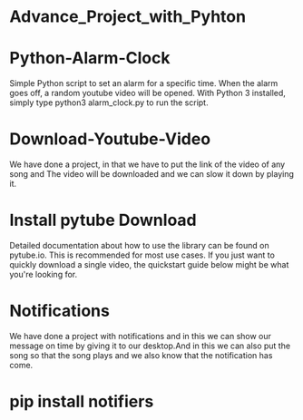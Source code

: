 # Advance_Project_with_Pyhton

# Python-Alarm-Clock

Simple Python script to set an alarm for a specific time. When the alarm goes off, a random youtube video will be opened. 
With Python 3 installed, simply type python3 alarm_clock.py to run the script.

# Download-Youtube-Video


We have done a project, in that we have to put the link of the video of any song and The video will be downloaded and we can slow it down by playing it.

# Install pytube Download

Detailed documentation about how to use the library can be found on pytube.io. This is recommended for most use cases. If you just want to quickly download a single video, the quickstart guide below might be what you're looking for.

# Notifications

We have done a project with notifications and in this we can show our message on time by giving it to our desktop.And in this we can also put the song so that the song plays and we also know that the notification has come.

# pip install notifiers
